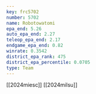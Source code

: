 ```yaml
---
key: frc5702
number: 5702
name: Robotowatomi
epa_end: 5.26
auto_epa_end: 2.27
teleop_epa_end: 2.17
endgame_epa_end: 0.82
winrate: 0.3542
district_epa_rank: 475
district_epa_percentile: 0.0705
type: Team
---
```

[[2024miesc]]
[[2024milsu]]
